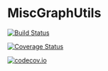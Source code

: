 # MiscGraphUtils

[![Build Status](https://travis-ci.org/sbromberger/MiscGraphUtils.jl.svg?branch=master)](https://travis-ci.org/sbromberger/MiscGraphUtils.jl)

[![Coverage Status](https://coveralls.io/repos/sbromberger/MiscGraphUtils.jl/badge.svg?branch=master&service=github)](https://coveralls.io/github/sbromberger/MiscGraphUtils.jl?branch=master)

[![codecov.io](http://codecov.io/github/sbromberger/MiscGraphUtils.jl/coverage.svg?branch=master)](http://codecov.io/github/sbromberger/MiscGraphUtils.jl?branch=master)
